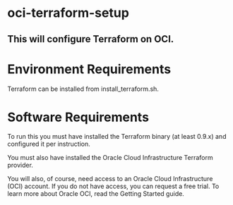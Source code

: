 # oci-terraform-setup

## This will configure Terraform on OCI. 

# Environment Requirements

Terraform can be installed from install_terraform.sh.

# Software Requirements

To run this you must have installed the Terraform binary (at least 0.9.x) and configured it per instruction.

You must also have installed the Oracle Cloud Infrastructure Terraform provider.

You will also, of course, need access to an Oracle Cloud Infrastructure (OCI) account. If you do not have access, you can request a free trial. To learn more about Oracle OCI, read the Getting Started guide.
